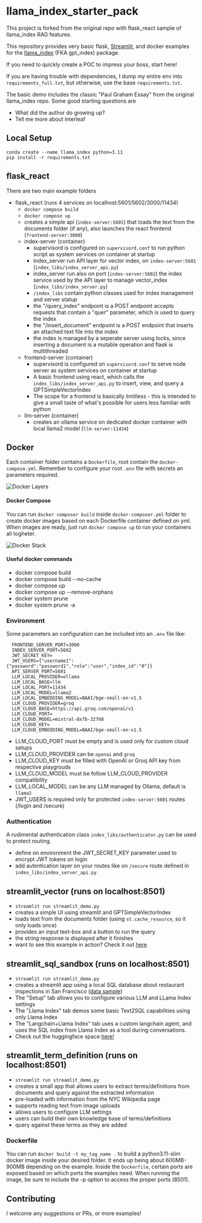 # llama_index_starter_pack

This project is forked from the original repo with flask_react sample of llama_index RAG features.

This repository provides very basic flask, [Streamlit](https://llama-index.streamlit.app/), and docker examples for the [llama_index](https://github.com/jerryjliu/gpt_index) (FKA gpt_index) package.

If you need to quickly create a POC to impress your boss, start here!

If you are having trouble with dependencies, I dump my entire env into `requirements_full.txt`, but otherwise, use the base `requirements.txt`.

The basic demo includes the classic "Paul Graham Essay" from the original llama_index repo. Some good starting questions are
- What did the author do growing up?
- Tell me more about interleaf


## Local Setup
```
conda create --name llama_index python=3.11
pip install -r requirements.txt
```


## flask_react
There are two main example folders
- flask_react (runs 4 services on localhost:5601/5602/3000/11434)
  - `docker compose build`
  - `docker compose up`
  - creates a simple api (`index-server:5601`) that loads the text from the documents folder (if any), also launches the react frontend (`frontend-server:3000`)
  - index-server (container)
    - supervisord is configured on `supervisord.conf` to run python script as system services on container at startup
    - index_server run API layer for vector index, on `index-server:5601` (`index_libs/index_server_api.py`)
    - index_server run also on port (`index-server:5602`) the index service used by the API layer to manage vector_index (`index_libs/index_server.py`)
    - `/index_libs` contain python classes used for index management and server statup
    - the "/query_index" endpoint is a POST endpoint accepts requests that contain a "quer" parameter, which is used to query the index
    - the "/insert_document" endpoint is a POST endpoint that inserts an attached text file into the index
    - the index is managed by a seperate server using locks, since inserting a document is a mutable operation and flask is multithreaded
  - frontend-server (container)
    - supervisord is configured on `supervisord.conf` to serve node server as system services on container at startup
    - A basic frontend using react, which calls the `index_libs/index_server_api.py` to insert, view, and query a GPTSimpleVectorIndex
    - The scope for a frontend is basically limitless - this is intended to give a small taste of what's possible for users less familiar with python
  - llm-server (container)
    - creates an ollama service on dedicated docker container with local llama2 model (`llm-server:11434`)

## Docker
Each container folder contains a `Dockerfile`, root contain the `docker-compose.yml`.
Remember to configure your root `.env` file with secrets an parameters required.

![Docker Layers](flask_react/docker-composer-layers.png)

#### Docker Compose
You can run `docker composer build` inside `docker-composer.yml` folder to create docker images based on each Dockerfile container defined on yml.
When images are ready, just run `docker compose up` to run your containers all togheter.

![Docker Stack](flask_react/docker-composer-stack.png)

#### Useful docker commands
- docker compose build
- docker compose build --no-cache
- docker compose up
- docker compose up --remove-orphans
- docker system prune
- docker system prune -a

### Environment
Some parameters an configuration can be included into an `.env` file like:

```
  FRONTEND_SERVER_PORT=3000
  INDEX_SERVER_PORT=5602
  JWT_SECRET_KEY=
  JWT_USERS={"username1":{"password":"password1","role":"user","index_id":"0"}}
  API_SERVER_PORT=5601
  LLM_LOCAL_PROVIDER=ollama
  LLM_LOCAL_BASE=llm
  LLM_LOCAL_PORT=11434
  LLM_LOCAL_MODEL=llama2
  LLM_LOCAL_EMBEDDING_MODEL=BAAI/bge-small-en-v1.5
  LLM_CLOUD_PROVIDER=groq
  LLM_CLOUD_BASE=https://api.groq.com/openai/v1
  LLM_CLOUD_PORT=
  LLM_CLOUD_MODEL=mixtral-8x7b-32768
  LLM_CLOUD_KEY=
  LLM_CLOUD_EMBEDDING_MODEL=BAAI/bge-small-en-v1.5
```

- LLM_CLOUD_PORT must be empty and is used only for custom cloud setups
- LLM_CLOUD_PROVIDER can be `openai` and `groq`
- LLM_CLOUD_KEY must be filled with OpenAI or Groq API key from respective playgrouds
- LLM_CLOUD_MODEL must be follow LLM_CLOUD_PROVIDER compatibility
- LLM_LOCAL_MODEL can be any LLM managed by Ollama, default is `llama2`
- JWT_USERS is required only for protected `index-server:5601` routes (/login and /secure)


### Authentication
A rudimental authentication class `index_libs/authenticator.py` can be used to protect routing.

- define on environment the JWT_SECRET_KEY parameter used to encrypt JWT tokens on login
- add autentication layer on your routes like on `/secure` route defined in `index_libs/index_server_api.py`


## streamlit_vector (runs on localhost:8501)
  - `streamlit run streamlit_demo.py`
  - creates a simple UI using streamlit and GPTSimpleVectorIndex
  - loads text from the documents folder (using `st.cache_resource`, so it only loads once)
  - provides an input text-box and a button to run the query
  - the string response is displayed after it finishes
  - want to see this example in action? Check it out [here](https://huggingface.co/spaces/llamaindex/llama_index_vector_demo)

## streamlit_sql_sandbox (runs on localhost:8501)
  - `streamlit run streamlit_demo.py`
  - creates a streamlit app using a local SQL database about restaurant inspections in San Francisco ([data sample](https://docs.google.com/spreadsheets/d/1Ag5DBIviYiuRrt2yr3nXmbPFV-FOg5fDH5SM3ZEDnpw/edit#gid=780513932))
  - The "Setup" tab allows you to configure various LLM and LLama Index settings
  - The "Llama Index" tab demos some basic Text2SQL capabilities using only Llama Index
  - The "Langchain+Llama Index" tab uses a custom langchain agent, and uses the SQL index from Llama Index as a tool during conversations.
  - Check out the huggingface space [here!](https://huggingface.co/spaces/llamaindex/llama_index_sql_sandbox)

## streamlit_term_definition (runs on localhost:8501)
  - `streamlit run streamlit_demo.py`
  - creates a small app that allows users to extract terms/definitions from documents and query against the extracted information
  - pre-loaded with information from the NYC Wikipedia page
  - supports reading text from image uploads
  - allows users to configure LLM settings
  - users can build their own knowledge base of terms/definitions
  - query against these terms as they are added


### Dockerfile
You can run `docker build -t my_tag_name .` to build a python3.11-slim docker image inside your desired folder.
It ends up being about 600MB-900MB depending on the example.
Inside the `Dockerfile`, certain ports are exposed based on which ports the examples need.
When running the image, be sure to include the -p option to access the proper ports (8501).

## Contributing

I welcome any suggestions or PRs, or more examples!
